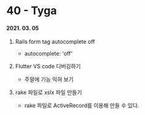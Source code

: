 40 - Tyga
========
#### 2021. 03. 05

1. Rails form tag autocomplete off
    - autocomplete: 'off'

2. Flutter VS code 디버깅하기
    - 주말에 기능 익혀 보기

3. rake 파일로 xslx 파일 만들기
    - rake 파일로 ActiveRecord를 이용해 만들 수 있다.